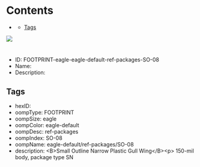



Contents
========

* [](#)
	* [Tags](#tags)
  
![][im]
# 

- ID: FOOTPRINT-eagle-eagle-default-ref-packages-SO-08
- Name: 
- Description: 

## Tags

- hexID: 
- oompType: FOOTPRINT
- oompSize: eagle
- oompColor: eagle-default
- oompDesc: ref-packages
- oompIndex: SO-08
- oompName: eagle-default/ref-packages/SO-08
- description: &lt;B&gt;Small Outline Narrow Plastic Gull Wing&lt;/B&gt;&lt;p&gt;&#xD;
150-mil body, package type SN



[im]: image.png
